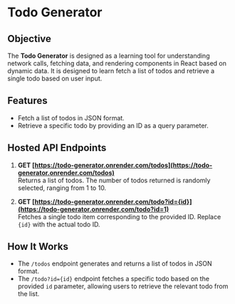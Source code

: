 # Todo Generator

## Objective
The **Todo Generator** is designed as a learning tool for understanding network calls, fetching data, and rendering components in React based on dynamic data. It is designed to learn fetch a list of todos and retrieve a single todo based on user input.

## Features
- Fetch a list of todos in JSON format.
- Retrieve a specific todo by providing an ID as a query parameter.

## Hosted API Endpoints

1. **GET [https://todo-generator.onrender.com/todos](https://todo-generator.onrender.com/todos)**  
   Returns a list of todos. The number of todos returned is randomly selected, ranging from 1 to 10.

2. **GET [https://todo-generator.onrender.com/todo?id={id}](https://todo-generator.onrender.com/todo?id=1)**  
   Fetches a single todo item corresponding to the provided ID. Replace `{id}` with the actual todo ID.

## How It Works
- The `/todos` endpoint generates and returns a list of todos in JSON format.
- The `/todo?id={id}` endpoint fetches a specific todo based on the provided `id` parameter, allowing users to retrieve the relevant todo from the list.
